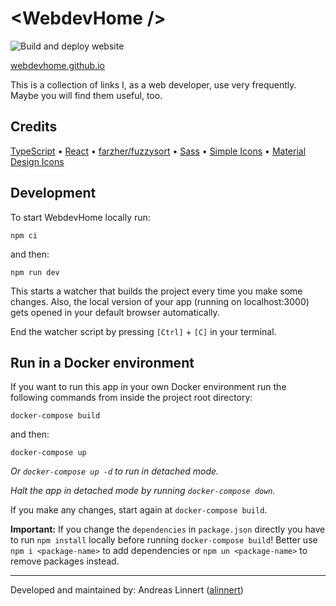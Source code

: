 # &lt;WebdevHome /&gt;

![Build and deploy website](https://github.com/webdevhome/webdevhome.github.io/workflows/Build%20and%20deploy%20website/badge.svg)

[webdevhome.github.io](https://webdevhome.github.io)

This is a collection of links I, as a web developer, use very frequently. Maybe you will find them useful, too.

## Credits

[TypeScript](https://github.com/microsoft/TypeScript)
• [React](https://github.com/facebook/react)
• [farzher/fuzzysort](https://github.com/farzher/fuzzysort)
• [Sass](https://github.com/sass/dart-sass)
• [Simple Icons](https://github.com/simple-icons/simple-icons)
• [Material Design Icons](https://github.com/Templarian/MaterialDesign)

## Development

To start WebdevHome locally run:

~~~
npm ci
~~~

and then:

~~~
npm run dev
~~~

This starts a watcher that builds the project every time you make some changes. Also, the local version of your app (running on localhost:3000) gets opened in your default browser automatically.

End the watcher script by pressing `[Ctrl]` + `[C]` in your terminal.

## Run in a Docker environment

If you want to run this app in your own Docker environment run the following commands from inside the project root directory:

~~~
docker-compose build
~~~

and then:

~~~
docker-compose up
~~~

*Or `docker-compose up -d` to run in detached mode.*

*Halt the app in detached mode by running `docker-compose down`.*

If you make any changes, start again at `docker-compose build`.

**Important:** If you change the `dependencies` in `package.json` directly you have to run `npm install` locally before running `docker-compose build`! Better use `npm i <package-name>` to add dependencies or `npm un <package-name>` to remove packages instead.

---

Developed and maintained by: Andreas Linnert ([alinnert](https://github.com/alinnert))
